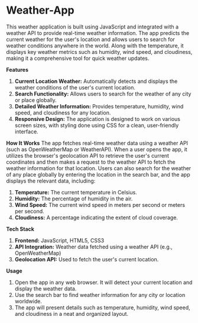 # Weather-App
This weather application is built using JavaScript and integrated with a weather API to provide real-time weather information. The app predicts the current weather for the user's location and allows users to search for weather conditions anywhere in the world. Along with the temperature, it displays key weather metrics such as humidity, wind speed, and cloudiness, making it a comprehensive tool for quick weather updates.

**Features**
1. **Current Location Weather:** Automatically detects and displays the weather conditions of the user's current location.
2. **Search Functionality:** Allows users to search for the weather of any city or place globally.
3. **Detailed Weather Information:** Provides temperature, humidity, wind speed, and cloudiness for any location.
4. **Responsive Design:** The application is designed to work on various screen sizes, with styling done using CSS for a clean, user-friendly interface.

**How It Works** 
The app fetches real-time weather data using a weather API (such as OpenWeatherMap or WeatherAPI). When a user opens the app, it utilizes the browser's geolocation API to retrieve the user's current coordinates and then makes a request to the weather API to fetch the weather information for that location. Users can also search for the weather of any place globally by entering the location in the search bar, and the app displays the relevant data, including:

1. **Temperature:** The current temperature in Celsius.
2. **Humidity:** The percentage of humidity in the air.
3. **Wind Speed:** The current wind speed in meters per second or meters per second.
4. **Cloudiness:** A percentage indicating the extent of cloud coverage.

**Tech Stack**
1. **Frontend:** JavaScript, HTML5, CSS3
2. **API Integration:** Weather data fetched using a weather API (e.g., OpenWeatherMap)
3. **Geolocation API:** Used to fetch the user's current location.

**Usage**
1. Open the app in any web browser. It will detect your current location and display the weather data.
2. Use the search bar to find weather information for any city or location worldwide.
3. The app will present details such as temperature, humidity, wind speed, and cloudiness in a neat and organized layout.
